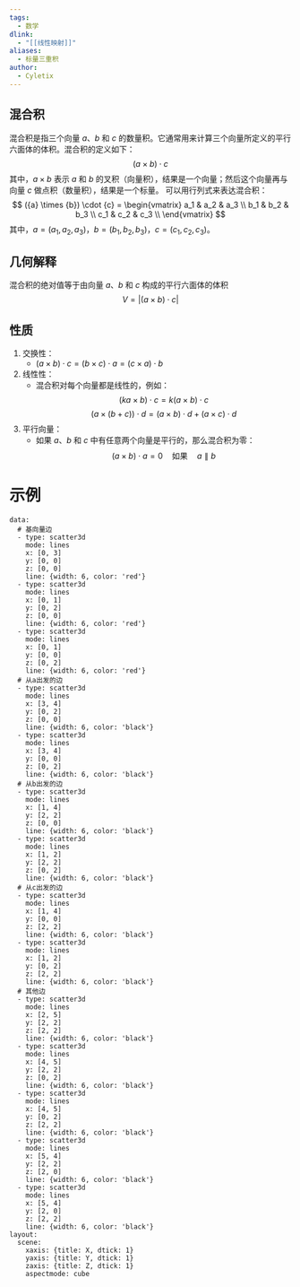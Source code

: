 ```yaml
---
tags:
  - 数学
dlink:
  - "[[线性映射]]"
aliases:
  - 标量三重积
author:
  - Cyletix
---
```

## 混合积
混合积是指三个向量 ${a}$、${b}$ 和 ${c}$ 的数量积。它通常用来计算三个向量所定义的平行六面体的体积。混合积的定义如下：
$$
({a} \times {b}) \cdot {c}
$$
其中，${a} \times {b}$ 表示 ${a}$ 和 ${b}$ 的叉积（向量积），结果是一个向量；然后这个向量再与向量 ${c}$ 做点积（数量积），结果是一个标量。
可以用行列式来表达混合积：
$$
({a} \times {b}) \cdot {c} = 
\begin{vmatrix}
a_1 & a_2 & a_3 \\
b_1 & b_2 & b_3 \\
c_1 & c_2 & c_3 \\
\end{vmatrix}
$$
其中，${a} = (a_1, a_2, a_3)$，${b} = (b_1, b_2, b_3)$，${c} = (c_1, c_2, c_3)$。
## 几何解释
混合积的绝对值等于由向量 ${a}$、${b}$ 和 ${c}$ 构成的平行六面体的体积
$$
V = |({a} \times {b}) \cdot {c}|
$$
## 性质
1. 交换性：
   - $({a} \times {b}) \cdot {c} = ({b} \times {c}) \cdot {a} = ({c} \times {a}) \cdot {b}$
2. 线性性：
   - 混合积对每个向量都是线性的，例如：
     $$(k {a} \times {b}) \cdot {c} = k ({a} \times {b}) \cdot {c}$$
     $$({a} \times ({b} + {c})) \cdot {d} = ({a} \times {b}) \cdot {d} + ({a} \times {c}) \cdot {d}$$
3. 平行向量：
   - 如果 ${a}$、${b}$ 和 ${c}$ 中有任意两个向量是平行的，那么混合积为零：
     $$({a} \times {b}) \cdot {a} = 0 \quad \text{如果} \quad {a} \parallel {b}$$

# 示例
```plotly
data:
  # 基向量边
  - type: scatter3d
    mode: lines
    x: [0, 3]
    y: [0, 0]
    z: [0, 0]
    line: {width: 6, color: 'red'}   
  - type: scatter3d
    mode: lines
    x: [0, 1]
    y: [0, 2]
    z: [0, 0]
    line: {width: 6, color: 'red'}
  - type: scatter3d
    mode: lines
    x: [0, 1]
    y: [0, 0]
    z: [0, 2]
    line: {width: 6, color: 'red'}
  # 从a出发的边
  - type: scatter3d
    mode: lines
    x: [3, 4]
    y: [0, 2]
    z: [0, 0]
    line: {width: 6, color: 'black'}
  - type: scatter3d
    mode: lines
    x: [3, 4]
    y: [0, 0]
    z: [0, 2]
    line: {width: 6, color: 'black'}
  # 从b出发的边
  - type: scatter3d
    mode: lines
    x: [1, 4]
    y: [2, 2]
    z: [0, 0]
    line: {width: 6, color: 'black'}
  - type: scatter3d
    mode: lines
    x: [1, 2]
    y: [2, 2]
    z: [0, 2]
    line: {width: 6, color: 'black'}
  # 从c出发的边
  - type: scatter3d
    mode: lines
    x: [1, 4]
    y: [0, 0]
    z: [2, 2]
    line: {width: 6, color: 'black'}
  - type: scatter3d
    mode: lines
    x: [1, 2]
    y: [0, 2]
    z: [2, 2]
    line: {width: 6, color: 'black'}
  # 其他边
  - type: scatter3d
    mode: lines
    x: [2, 5]
    y: [2, 2]
    z: [2, 2]
    line: {width: 6, color: 'black'}
  - type: scatter3d
    mode: lines
    x: [4, 5]
    y: [2, 2]
    z: [0, 2]
    line: {width: 6, color: 'black'}
  - type: scatter3d
    mode: lines
    x: [4, 5]
    y: [0, 2]
    z: [2, 2]
    line: {width: 6, color: 'black'}
  - type: scatter3d
    mode: lines
    x: [5, 4]
    y: [2, 2]
    z: [2, 0]
    line: {width: 6, color: 'black'}
  - type: scatter3d
    mode: lines
    x: [5, 4]
    y: [2, 0]
    z: [2, 2]
    line: {width: 6, color: 'black'}
layout:
  scene:
    xaxis: {title: X, dtick: 1}
    yaxis: {title: Y, dtick: 1}
    zaxis: {title: Z, dtick: 1}
    aspectmode: cube
```
